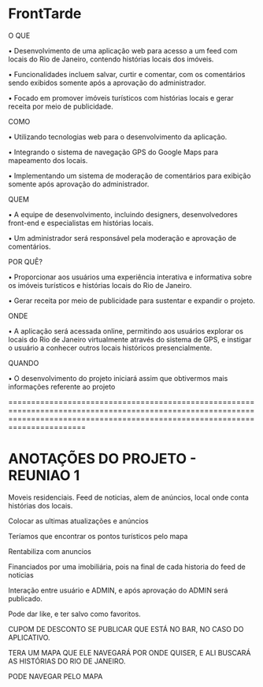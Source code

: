 # FrontTarde

O QUE


• Desenvolvimento de uma aplicação web para acesso a um feed com locais do Rio de Janeiro, contendo histórias locais dos imóveis. 

• Funcionalidades incluem salvar, curtir e comentar, com os comentários sendo exibidos somente após a aprovação do administrador. 

• Focado em promover imóveis turísticos com histórias locais e gerar receita por meio de publicidade.


COMO

• Utilizando tecnologias web para o desenvolvimento da aplicação. 

• Integrando o sistema de navegação GPS do Google Maps para mapeamento dos locais. 

• Implementando um sistema de moderação de comentários para exibição somente após aprovação do administrador.

QUEM

• A equipe de desenvolvimento, incluindo designers, desenvolvedores front-end e especialistas em histórias locais. 

• Um administrador será responsável pela moderação e aprovação de comentários.


POR QUÊ?

• Proporcionar aos usuários uma experiência interativa e informativa sobre os imóveis turísticos e histórias locais do Rio de Janeiro. 

• Gerar receita por meio de publicidade para sustentar e expandir o projeto.


ONDE

• A aplicação será acessada online, permitindo aos usuários explorar os locais do Rio de Janeiro virtualmente através do sistema de GPS, e instigar o usuário a conhecer outros locais históricos presencialmente.


QUANDO

• O desenvolvimento do projeto iniciará assim que obtivermos mais informações referente ao projeto



===================================================================================================================================================================================

# ANOTAÇÕES DO PROJETO - REUNIAO 1

Moveis residenciais. Feed de noticias, alem de anúncios, local onde conta histórias dos locais.

Colocar as ultimas atualizações e anúncios 

Teríamos que encontrar os pontos turísticos pelo mapa 

Rentabiliza com anuncios 

Financiados por uma imobiliária, pois na final de cada historia do feed de noticias 

Interação entre usuário e ADMIN, e após aprovaçáo do ADMIN será publicado.

Pode dar like, e ter salvo como favoritos.

CUPOM DE DESCONTO SE PUBLICAR QUE ESTÁ NO BAR, NO CASO DO APLICATIVO.

TERA UM MAPA QUE ELE NAVEGARÁ POR ONDE QUISER, E ALI BUSCARÁ AS HISTÓRIAS DO RIO DE JANEIRO.

PODE NAVEGAR PELO MAPA
